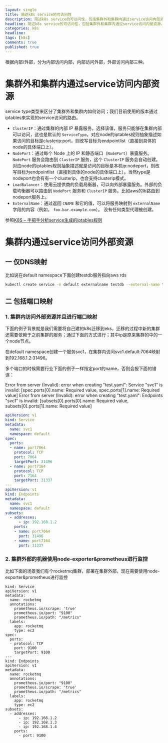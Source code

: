 ```yaml
---
layout: single
title: 简述k8s service的可访问性
description: 简述k8s service的可访问性，包括集群外和集群内通过service访问内部资源，集群内通过service访问外部资源。
headline: 简述k8s service的可访问性，包括集群外和集群内通过service访问内部资源，集群内通过service访问外部资源。
categories: k8s
headline: 
tags: [k8s]
comments: true
published: true
---
```




根据内部/外部，分为内部访问内部，内部访问外部，外部访问内部三种。



# 集群外和集群内通过service访问内部资源

service type类型来区分了集群外和集群内如何访问；我们目前使用的版本通过iptables来实现的service访问的路由。

- `ClusterIP`：通过集群的内部 IP 暴露服务，选择该值，服务只能够在集群内部可以访问，这也是默认的 `ServiceType`。对应node的iptables规则抽象描述如果访问的目标是clusterip:port，则改写目标为endpointlist（直接到具体的node的具体端口上）。
- `NodePort`：通过每个 Node 上的 IP 和静态端口（`NodePort`）暴露服务。`NodePort` 服务会路由到 `ClusterIP` 服务，这个 `ClusterIP` 服务会自动创建。对应node的iptables规则抽象描述就是访问的目标是本机ip:nodeport，则改写目标为endpointlist（直接到具体的node的具体端口上）。当然type是nodeport也会有有一个clusterip，也会支持clusterip模式。
- `LoadBalancer`：使用云提供商的负载局衡器，可以向外部暴露服务。外部的负载均衡器可以路由到 `NodePort` 服务和 `ClusterIP` 服务。比如aws的lb路由到nodeport服务上。
- `ExternalName`：通过返回 `CNAME` 和它的值，可以将服务映射到 `externalName` 字段的内容（例如， `foo.bar.example.com`）。 没有任何类型代理被创建。

参照[K8S – 手把手分析service生成的iptables规则]([https://yuerblog.cc/2019/12/09/k8s-%E6%89%8B%E6%8A%8A%E6%89%8B%E5%88%86%E6%9E%90service%E7%94%9F%E6%88%90%E7%9A%84iptables%E8%A7%84%E5%88%99/](https://yuerblog.cc/2019/12/09/k8s-手把手分析service生成的iptables规则/))

# 集群内通过service访问外部资源

## 一 仅DNS映射

比如说在default namespace下面创建testdb服务指向aws rds

```bash
kubectl create service -n default externalname testdb --external-name test.ap-northeast-1.rds.amazonaws.com
```

## 二 包括端口映射

### 1. 集群内访问外部资源并且进行端口映射

下面的例子背景就是我们需要将自己建的k8s迁移到eks，迁移的过程中新的集群还需要依赖于之前集群的服务；通过下面的方式进行；其中ip是原来集群的中的一个node节点。

在default namespace创建一个服务svc1，在集群内访问svc1.default:7064映射到192.168.1.2:31496。

多个端口的时候需要行业下面的例子一样指定port的name，否则会报下面的错误：

Error from server (Invalid): error when creating "test.yaml": Service "svc1" is invalid: [spec.ports[0].name: Required value, spec.ports[1].name: Required value]
Error from server (Invalid): error when creating "test.yaml": Endpoints "svc1" is invalid: [subsets[0].ports[0].name: Required value, subsets[0].ports[1].name: Required value]

```yaml
apiVersion: v1
kind: Service
metadata:
  name: svc1
  namespace: default
spec:
  ports:
  - name: port7064
    protocol: TCP
    port: 7064
    targetPort: 31496
  - name: port7164
    protocol: TCP
    port: 7164
    targetPort: 31337
---
apiVersion: v1
kind: Endpoints
metadata:
  name: svc1
  namespace: default
subsets:
  - addresses:
      - ip: 192.168.1.2
    ports:
    - name: port7064
      port: 31496
    - name: port7164
      port: 31337
```

### 2. 集群外部的机器使用node-exporter&prometheus进行监控

比如下面的场景我们有个rocketmq集群，部署在集群外部，现在需要使用node-exporter&prometheus进行监控

```
kind: Service
apiVersion: v1
metadata:
  name: rocketmq
  annotations:
    prometheus.io/scrape: 'true'
    prometheus.io/port: "9100"
    prometheus.io/path: "/metrics"
  labels:
    app: rocketmq
    type: ec2
spec:
  ports:
  - protocol: TCP
    port: 9100
    targetPort: 9100
---
kind: Endpoints
apiVersion: v1
metadata:
  name: rocketmq
  annotations:
    prometheus.io/port: "9100"
    prometheus.io/scrape: 'true'
    prometheus.io/path: "/metrics"
  labels:
    app: rocketmq
    type: ec2
subsets:
  - addresses:
      - ip: 192.168.1.2
      - ip: 192.168.1.3
      - ip: 192.168.1.4
    ports:
      - port: 9100
```

